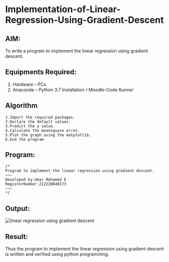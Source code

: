 # Implementation-of-Linear-Regression-Using-Gradient-Descent

## AIM:
To write a program to implement the linear regression using gradient descent.

## Equipments Required:
1. Hardware – PCs
2. Anaconda – Python 3.7 Installation / Moodle-Code Runner

## Algorithm
~~~
1.Import the required packages.
2.Declare the default values.
3.Predict the y value.
4.Calculate the meansquare error.
5.Plot the graph using the matplotlib.
6.End the program
~~~
 
 

## Program:
```
/*
Program to implement the linear regression using gradient descent.
~~~
Developed by:Umar Mohamed E 
RegisterNumber:212220040173
~~~
*/
```

## Output:
![linear regression using gradient descent](sam.png)


## Result:
Thus the program to implement the linear regression using gradient descent is written and verified using python programming.

